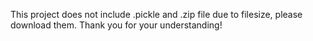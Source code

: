 This project does not include .pickle and .zip file due to filesize, please download them.
Thank you for your understanding!
